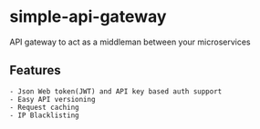# simple-api-gateway
API gateway to act as a middleman between your microservices


## Features
    - Json Web token(JWT) and API key based auth support
    - Easy API versioning
    - Request caching
    - IP Blacklisting
